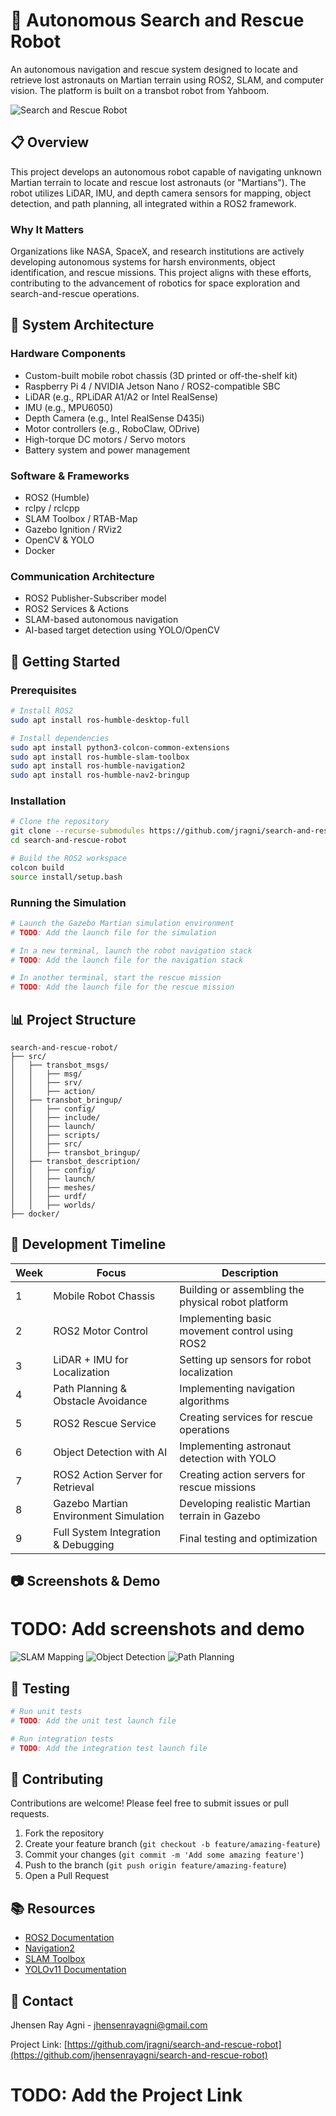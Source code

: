 # 🤖 Autonomous Search and Rescue Robot

An autonomous navigation and rescue system designed to locate and retrieve lost astronauts on Martian terrain using ROS2, SLAM, and computer vision. The platform is built on a transbot robot from Yahboom.

![Search and Rescue Robot](https://via.placeholder.com/800x400)

## 📋 Overview

This project develops an autonomous robot capable of navigating unknown Martian terrain to locate and rescue lost astronauts (or "Martians"). The robot utilizes LiDAR, IMU, and depth camera sensors for mapping, object detection, and path planning, all integrated within a ROS2 framework.

### Why It Matters

Organizations like NASA, SpaceX, and research institutions are actively developing autonomous systems for harsh environments, object identification, and rescue missions. This project aligns with these efforts, contributing to the advancement of robotics for space exploration and search-and-rescue operations.

## 🔧 System Architecture

### Hardware Components

- Custom-built mobile robot chassis (3D printed or off-the-shelf kit)
- Raspberry Pi 4 / NVIDIA Jetson Nano / ROS2-compatible SBC
- LiDAR (e.g., RPLiDAR A1/A2 or Intel RealSense)
- IMU (e.g., MPU6050)
- Depth Camera (e.g., Intel RealSense D435i)
- Motor controllers (e.g., RoboClaw, ODrive)
- High-torque DC motors / Servo motors
- Battery system and power management

### Software & Frameworks

- ROS2 (Humble)
- rclpy / rclcpp
- SLAM Toolbox / RTAB-Map
- Gazebo Ignition / RViz2
- OpenCV & YOLO
- Docker

### Communication Architecture

- ROS2 Publisher-Subscriber model
- ROS2 Services & Actions
- SLAM-based autonomous navigation
- AI-based target detection using YOLO/OpenCV

## 🚀 Getting Started

### Prerequisites

```bash
# Install ROS2
sudo apt install ros-humble-desktop-full

# Install dependencies
sudo apt install python3-colcon-common-extensions
sudo apt install ros-humble-slam-toolbox
sudo apt install ros-humble-navigation2
sudo apt install ros-humble-nav2-bringup
```

### Installation

```bash
# Clone the repository
git clone --recurse-submodules https://github.com/jragni/search-and-rescue-robot.git
cd search-and-rescue-robot

# Build the ROS2 workspace
colcon build
source install/setup.bash
```

### Running the Simulation

```bash
# Launch the Gazebo Martian simulation environment
# TODO: Add the launch file for the simulation

# In a new terminal, launch the robot navigation stack
# TODO: Add the launch file for the navigation stack

# In another terminal, start the rescue mission
# TODO: Add the launch file for the rescue mission
```

## 📊 Project Structure

```
search-and-rescue-robot/
├── src/
│   ├── transbot_msgs/
│   │   ├── msg/
│   │   ├── srv/
│   │   ├── action/
│   ├── transbot_bringup/
│   │   ├── config/
│   │   ├── include/
│   │   ├── launch/
│   │   ├── scripts/
│   │   ├── src/
│   │   ├── transbot_bringup/
│   ├── transbot_description/
│   │   ├── config/
│   │   ├── launch/
│   │   ├── meshes/
│   │   ├── urdf/
│   │   ├── worlds/
├── docker/
```

## 📅 Development Timeline

| Week | Focus | Description |
|------|-------|-------------|
| 1 | Mobile Robot Chassis | Building or assembling the physical robot platform |
| 2 | ROS2 Motor Control | Implementing basic movement control using ROS2 |
| 3 | LiDAR + IMU for Localization | Setting up sensors for robot localization |
| 4 | Path Planning & Obstacle Avoidance | Implementing navigation algorithms |
| 5 | ROS2 Rescue Service | Creating services for rescue operations |
| 6 | Object Detection with AI | Implementing astronaut detection with YOLO |
| 7 | ROS2 Action Server for Retrieval | Creating action servers for rescue missions |
| 8 | Gazebo Martian Environment Simulation | Developing realistic Martian terrain in Gazebo |
| 9 | Full System Integration & Debugging | Final testing and optimization |

## 📷 Screenshots & Demo

# TODO: Add screenshots and demo
![SLAM Mapping](https://via.placeholder.com/400x300)
![Object Detection](https://via.placeholder.com/400x300)
![Path Planning](https://via.placeholder.com/400x300)

## 🧪 Testing

```bash
# Run unit tests
# TODO: Add the unit test launch file

# Run integration tests
# TODO: Add the integration test launch file
```

## 🤝 Contributing

Contributions are welcome! Please feel free to submit issues or pull requests.

1. Fork the repository
2. Create your feature branch (`git checkout -b feature/amazing-feature`)
3. Commit your changes (`git commit -m 'Add some amazing feature'`)
4. Push to the branch (`git push origin feature/amazing-feature`)
5. Open a Pull Request

## 📚 Resources

- [ROS2 Documentation](https://docs.ros.org/en/humble/index.html)
- [Navigation2](https://navigation.ros.org/)
- [SLAM Toolbox](https://github.com/SteveMacenski/slam_toolbox)
- [YOLOv11 Documentation](https://docs.ultralytics.com/)

## 📧 Contact

Jhensen Ray Agni - [jhensenrayagni@gmail.com](mailto:jhensenrayagni@gmail.com)

Project Link: [https://github.com/jragni/search-and-rescue-robot](https://github.com/jhensenrayagni/search-and-rescue-robot)

# TODO: Add the Project Link